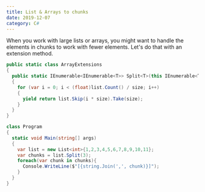 ```yaml
---
title: List & Arrays to chunks
date: 2019-12-07
category: C#
---
```


When you work with large lists or arrays, you might want to handle the elements in chunks to work with fewer elements. Let's do that with an extension method.

```csharp
public static class ArrayExtensions
{
  public static IEnumerable<IEnumerable<T>> Split<T>(this IEnumerable<T> list, int size)
  {
    for (var i = 0; i < (float)list.Count() / size; i++)
    {
      yield return list.Skip(i * size).Take(size);
    }
  }
}

class Program
{
  static void Main(string[] args)
  {
    var list = new List<int>{1,2,3,4,5,6,7,8,9,10,11};
    var chunks = list.Split(3);
    foreach(var chunk in chunks){
      Console.WriteLine($"[{string.Join(',', chunk)}]");
    }
  }
}
```
